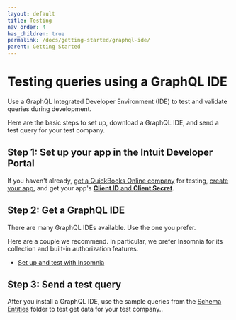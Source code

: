 ```yaml
---
layout: default
title: Testing
nav_order: 4
has_children: true
permalink: /docs/getting-started/graphql-ide/
parent: Getting Started
---
```


# Testing queries using a GraphQL IDE

Use a GraphQL Integrated Developer Environment (IDE) to test and validate queries during development. 

Here are the basic steps to set up, download a GraphQL IDE, and send a test query for your test company.

## Step 1: Set up your app in the Intuit Developer Portal

If you haven't already, [get a QuickBooks Online company](../authentication/) for testing, [create your app](../authentication/), and get your app's [**Client ID** and **Client Secret**](../authentication/). 

## Step 2: Get a GraphQL IDE

There are many GraphQL IDEs available. Use the one you prefer. 

Here are a couple we recommend. In particular, we prefer Insomnia for its collection and built-in authorization features. 

* [Set up and test with Insomnia](./insomnia)

## Step 3: Send a test query

After you install a GraphQL IDE, use the sample queries from the [Schema Entities](../../schema-entities/) folder to test get data for your test company.. 

